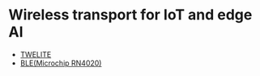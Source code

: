 # Wireless transport for IoT and edge AI

- [TWELITE](./TWELITE)
- [BLE(Microchip RN4020)](./RN4020)
